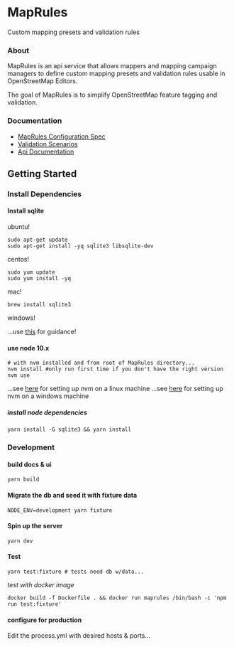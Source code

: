 # MapRules 
Custom mapping presets and validation rules

<!-- ![](./assets/logo.png =250x) -->


### About

MapRules is an api service that allows mappers and mapping campaign managers to define custom mapping presets and validation rules usable in OpenStreetMap Editors. 

The goal of MapRules is to simplify OpenStreetMap feature tagging and validation.

### Documentation

- [MapRules Configuration Spec](https://github.com/maprules/maprules/blob/develop/maprules.spec.md)
- [Validation Scenarios](https://github.com/maprules/maprules/blob/develop/maprules.validation.scenarios.md) 
- [Api Documentation](https://github.com/maprules/maprules/blob/develop/maprules.apidocs.md)

## Getting Started

### Install Dependencies

#### Install sqlite

ubuntu!
```
sudo apt-get update
sudo apt-get install -yq sqlite3 libsqlite-dev
```

centos!
```
sudo yum update
sudo yum install -yq
```

mac!
```
brew install sqlite3
```

windows!

...use [this](https://mislav.net/rails/install-sqlite3/) for guidance!

#### use node 10.x

```
# with nvm installed and from root of MapRules directory...
nvm install #only run first time if you don't have the right version
nvm use
```

...see [here](https://github.com/creationix/nvm#installation) for setting up nvm on a linux machine
...see [here](https://github.com/coreybutler/nvm-windows#installation--upgrades) for setting up nvm on a windows machine

##### install node dependencies
```
yarn install -G sqlite3 && yarn install
```

### Development

#### build docs & ui

```
yarn build
```

#### Migrate the db and seed it with fixture data

```
NODE_ENV=development yarn fixture
```

#### Spin up the server

```
yarn dev
```

#### Test

```
yarn test:fixture # tests need db w/data...
```

*test with docker image*

```
docker build -f Dockerfile . && docker run maprules /bin/bash -c 'npm run test:fixture'
```

#### configure for production

Edit the process.yml with desired hosts & ports...
